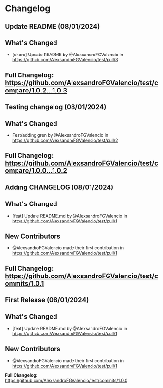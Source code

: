 # Changelog

## Update README (08/01/2024)
## What's Changed
* [chore] Update README by @AlexsandroFGValencio in https://github.com/AlexsandroFGValencio/test/pull/3


**Full Changelog**: https://github.com/AlexsandroFGValencio/test/compare/1.0.2...1.0.3
---

## Testing changelog (08/01/2024)
## What's Changed
* Feat/adding gren by @AlexsandroFGValencio in https://github.com/AlexsandroFGValencio/test/pull/2


**Full Changelog**: https://github.com/AlexsandroFGValencio/test/compare/1.0.0...1.0.2
---

## Adding CHANGELOG (08/01/2024)
## What's Changed
* [feat] Update README.md by @AlexsandroFGValencio in https://github.com/AlexsandroFGValencio/test/pull/1

## New Contributors
* @AlexsandroFGValencio made their first contribution in https://github.com/AlexsandroFGValencio/test/pull/1

**Full Changelog**: https://github.com/AlexsandroFGValencio/test/commits/1.0.1
---

## First Release (08/01/2024)
## What's Changed
* [feat] Update README.md by @AlexsandroFGValencio in https://github.com/AlexsandroFGValencio/test/pull/1

## New Contributors
* @AlexsandroFGValencio made their first contribution in https://github.com/AlexsandroFGValencio/test/pull/1

**Full Changelog**: https://github.com/AlexsandroFGValencio/test/commits/1.0.0